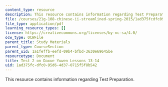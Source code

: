 ```yaml
---
content_type: resource
description: This resource contains information regarding Test Preparation.
file: /courses/21g-108-chinese-ii-streamlined-spring-2015/1ad375fcdfc095d64d370715f5f8b542_MIT21G_108S15_Test2Format.pdf
file_type: application/pdf
learning_resource_types: []
license: https://creativecommons.org/licenses/by-nc-sa/4.0/
ocw_type: OCWFile
parent_title: Study Materials
parent_type: CourseSection
parent_uid: 1a1feffb-eefd-09b4-bfbd-3630e69645be
resourcetype: Document
title: Test 2 on Daxue Yuwen Lessons 13-14
uid: 1ad375fc-dfc0-95d6-4d37-0715f5f8b542
---
```

This resource contains information regarding Test Preparation.